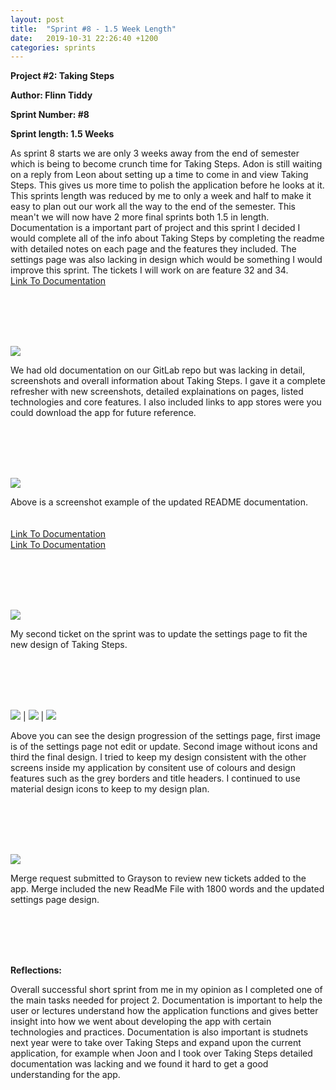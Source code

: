 ```yaml
---
layout: post
title:  "Sprint #8 - 1.5 Week Length"
date:   2019-10-31 22:26:40 +1200
categories: sprints
---
```


**Project #2: Taking Steps**

**Author: Flinn Tiddy**

**Sprint Number: #8**

**Sprint length: 1.5 Weeks**

As sprint 8 starts we are only 3 weeks away from the end of semester which is being to become crunch time for Taking Steps. Adon is still waiting on a reply
from Leon about setting up a time to come in and view Taking Steps. This gives us more time to polish the application before he looks at it. This sprints length was reduced
by me to only a week and half to make it easy to plan out our work all the way to the end of the semester. This mean't we will now have 2 more final sprints both 1.5 in length.
Documentation is a important part of project and this sprint I decided I would complete all of the info about Taking Steps by completing the readme with detailed notes on each page
and the features they included. The settings page was also lacking in design which would be something I would improve this sprint. The tickets I will work on are feature 32 and 34.<Br>
[Link To Documentation](https://gitlab.op-bit.nz/BIT/Project/Mobile-Development/taking-steps/blob/master/README.md)

<br/><br/>
<br/><br/>

![](/assets/feature32.jpg)

We had old documentation on our GitLab repo but was lacking in detail, screenshots and overall information about Taking Steps. I gave it a complete refresher with new screenshots, detailed explainations on pages, listed
technologies and core features. I also included links to app stores were you could download the app for future reference.

<br/><br/>
<br/><br/>

![](/assets/exampleofdoc.jpg)

Above is a screenshot example of the updated README documentation.<br><br><br>
[Link To Documentation](https://gitlab.op-bit.nz/BIT/Project/Mobile-Development/taking-steps/blob/master/README.md)<br>
[Link To Documentation](https://gitlab.op-bit.nz/BIT/Project/Mobile-Development/taking-steps/blob/master/README.md)

<br/><br/>
<br/><br/>

![](/assets/feature34.jpg)

My second ticket on the sprint was to update the settings page to fit the new design of Taking Steps. 

<br/><br/>
<br/><br/>

![](/assets/oldsettings.jpg) | ![](/assets/withouticons.jpg) | ![](/assets/newsettings.jpg)

Above you can see the design progression of the settings page, first image is of the settings page not edit or update. Second image without icons and third the final design. I tried to keep my design consistent with the other screens inside my application by consitent use of colours and design features such as the grey borders and title headers. I continued to use material design icons to keep to my design plan.

<br/><br/>
<br/><br/>

![](/assets/mergerequest8.jpg)

Merge request submitted to Grayson to review new tickets added to the app. Merge included the new ReadMe File with 1800 words and the updated settings page design.

<br/><br/>
<br/><br/>

**Reflections:**

Overall successful short sprint from me in my opinion as I completed one of the main tasks needed for project 2. Documentation is important to help the user or lectures understand how the application functions and gives
better insight into how we went about developing the app with certain technologies and practices. Documentation is also important is studnets next year were to take over Taking Steps and expand upon the current application, for example when Joon and I took over Taking Steps detailed documentation was lacking and we found it hard to get a good understanding for the app.


